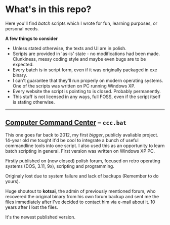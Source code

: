 # What's in this repo?
Here you'll find _batch_ scripts which I wrote for fun, learning purposes, or personal needs.

**A few things to consider**
- Unless stated otherwise, the texts and UI are in polish.
- Scripts are provided in 'as-is' state - no modifications had been made. Clunkiness, messy coding style and maybe even bugs are to be expected.
- Every batch is in script form, even if it was originally packaged in exe binary.
- I can't guarantee that they'll run properly on modern operating systems. One of the scripts was written on PC running Windows XP.
- Every website the script is pointing to is closed. Probably permanently.
- This stuff is not licensed in any ways, full FOSS, even if the script itself is stating otherwise.

---

## [Computer Command Center](https://github.com/daviox/old-stuff/blob/main/ccc.bat) – `ccc.bat`

This one goes far back to 2012, my first *bigger*, publicly avaliable project. 14-year old me tought it'd be cool to integrate a bunch of useful commandline tools into one script. I also used this as an opportunity to learn batch scripting in general. First version was written on Windows XP PC.

Firstly published on (now closed) polish forum, focused on retro operating systems (DOS, 3.11, 9x), scripting and programming.

Originaly lost due to system failure and lack of backups (Remember to do yours).

Huge shoutout to **kotsai**, the admin of previously mentioned forum, who recovered the original binary from his own forum backup and sent me the files immediately after I've decided to contact him via e-mail about it. 10 years after I lost the files.

It's the newest published version.
